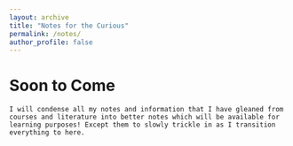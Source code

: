 ```yaml
---
layout: archive
title: "Notes for the Curious"
permalink: /notes/
author_profile: false
---
```


Soon to Come
======

    I will condense all my notes and information that I have gleaned from courses and literature into better notes which will be available for learning purposes! Except them to slowly trickle in as I transition everything to here.
